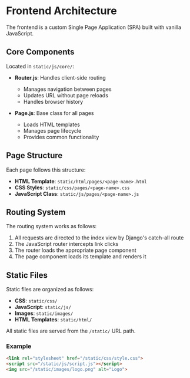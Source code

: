 # Frontend Architecture

The frontend is a custom Single Page Application (SPA) built with vanilla JavaScript.

## Core Components

Located in `static/js/core/`:

- **Router.js**: Handles client-side routing

    - Manages navigation between pages
    - Updates URL without page reloads
    - Handles browser history

- **Page.js**: Base class for all pages

    - Loads HTML templates
    - Manages page lifecycle
    - Provides common functionality

## Page Structure

Each page follows this structure:

- **HTML Template**: `static/html/pages/<page-name>.html`
- **CSS Styles**: `static/css/pages/<page-name>.css`
- **JavaScript Class**: `static/js/pages/<page-name>.js`

## Routing System

The routing system works as follows:

1. All requests are directed to the index view by Django's catch-all route
2. The JavaScript router intercepts link clicks
3. The router loads the appropriate page component
4. The page component loads its template and renders it

## Static Files

Static files are organized as follows:

- **CSS**: `static/css/`
- **JavaScript**: `static/js/`
- **Images**: `static/images/`
- **HTML Templates**: `static/html/`

All static files are served from the `/static/` URL path.

### Example

```html
<link rel="stylesheet" href="/static/css/style.css">
<script src="/static/js/script.js"></script>
<img src="/static/images/logo.png" alt="Logo">
```